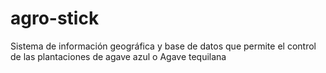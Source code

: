 # agro-stick
Sistema de información geográfica y  base de datos  que permite el control de las plantaciones de agave azul o Agave tequilana
